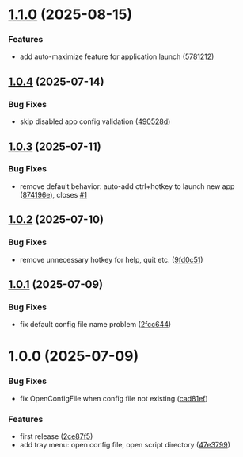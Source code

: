 # [1.1.0](https://github.com/sean2077/winguake/compare/v1.0.4...v1.1.0) (2025-08-15)


### Features

* add auto-maximize feature for application launch ([5781212](https://github.com/sean2077/winguake/commit/57812121692823fb5d58b228155f0885ae88364a))

## [1.0.4](https://github.com/sean2077/winguake/compare/v1.0.3...v1.0.4) (2025-07-14)


### Bug Fixes

* skip disabled app config validation ([490528d](https://github.com/sean2077/winguake/commit/490528d211d90deaedc688d2453b5e96eea9c966))

## [1.0.3](https://github.com/sean2077/winguake/compare/v1.0.2...v1.0.3) (2025-07-11)


### Bug Fixes

* remove default behavior: auto-add ctrl+hotkey to launch new app ([874196e](https://github.com/sean2077/winguake/commit/874196e72a77ee20c775a7381c4dae8415bff9ff)), closes [#1](https://github.com/sean2077/winguake/issues/1)

## [1.0.2](https://github.com/sean2077/winguake/compare/v1.0.1...v1.0.2) (2025-07-10)


### Bug Fixes

* remove unnecessary hotkey for help, quit etc. ([9fd0c51](https://github.com/sean2077/winguake/commit/9fd0c51436ec690383f181384e9439f8861aa100))

## [1.0.1](https://github.com/sean2077/winguake/compare/v1.0.0...v1.0.1) (2025-07-09)


### Bug Fixes

* fix default config file name problem ([2fcc644](https://github.com/sean2077/winguake/commit/2fcc644313bd397d9614cda7419217e28e332ac4))

# 1.0.0 (2025-07-09)


### Bug Fixes

* fix OpenConfigFile when config file not existing ([cad81ef](https://github.com/sean2077/winguake/commit/cad81ef589a14e251d99e4fd7f9a60c00f989d23))


### Features

*  first release ([2ce87f5](https://github.com/sean2077/winguake/commit/2ce87f51f2dafaf0b4cefcd6f52318143331b9cc))
* add tray menu: open config file, open script directory ([47e3799](https://github.com/sean2077/winguake/commit/47e3799febdedcf7e358297d93d9f967a28c8eee))
